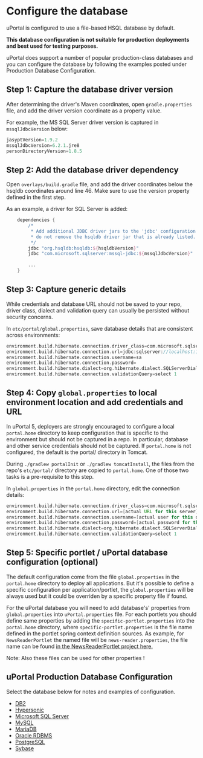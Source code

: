# Configure the database

uPortal is configured to use a file-based HSQL database by default.

**This database configuration is not suitable for production deployments and best used for testing purposes.**

uPortal does support a number of popular production-class databases and you can configure the database by following the examples posted under Production Database Configuration.

## Step 1: Capture the database driver version

After determining the driver's Maven coordinates, open `gradle.properties` file, and add the driver version coordinate
as a property value.

For example, the MS SQL Server driver version is captured in `mssqlJdbcVersion` below:

```groovy
jasyptVersion=1.9.2
mssqlJdbcVersion=6.2.1.jre8
personDirectoryVersion=1.8.5
```

## Step 2: Add the database driver dependency

Open `overlays/build.gradle` file, and add the driver coordinates below
the hsqldb coordinates around line 46. Make sure to use the version property defined in the first step.

As an example, a driver for SQL Server is added:

```groovy
    dependencies {
        /*
         * Add additional JDBC driver jars to the 'jdbc' configuration below;
         * do not remove the hsqldb driver jar that is already listed.
         */
        jdbc "org.hsqldb:hsqldb:${hsqldbVersion}"
        jdbc "com.microsoft.sqlserver:mssql-jdbc:${mssqlJdbcVersion}"
 
        ...
    }
```

## Step 3: Capture generic details

While credentials and database URL should not be saved to your repo, driver class, dialect and validation query
can usually be persisted without security concerns.

In `etc/portal/global.properties`, save database details that are consistent across environments:

```groovy
environment.build.hibernate.connection.driver_class=com.microsoft.sqlserver.jdbc.SQLServerDriver
environment.build.hibernate.connection.url=jdbc:sqlserver://localhost:1433;
environment.build.hibernate.connection.username=sa
environment.build.hibernate.connection.password=
environment.build.hibernate.dialect=org.hibernate.dialect.SQLServerDialect
environment.build.hibernate.connection.validationQuery=select 1
```

## Step 4: Copy `global.properties` to local environment location and add credentials and URL

In uPortal 5, deployers are strongly encouraged to configure a local `portal.home` directory to keep configuration that is specific to the environment but should not be captured in a repo. In particular, database and other service
credentials should not be captured. If `portal.home` is not configured, the default is the portal/ directory in Tomcat.

During `./gradlew portalInit` or `./gradlew tomcatInstall`, the files from the repo's `etc/portal/` directory are
copied to `portal.home`. One of those two tasks is a pre-requisite to this step.

In `global.properties` in the `portal.home` directory, edit the connection details:

```groovy
environment.build.hibernate.connection.driver_class=com.microsoft.sqlserver.jdbc.SQLServerDriver
environment.build.hibernate.connection.url=[actual URL for this server]
environment.build.hibernate.connection.username=[actual user for this db]
environment.build.hibernate.connection.password=[actual password for this db]
environment.build.hibernate.dialect=org.hibernate.dialect.SQLServerDialect
environment.build.hibernate.connection.validationQuery=select 1
```

## Step 5: Specific portlet / uPortal database configuration (optional)

The default configuration come from the file `global.properties` in the `portal.home` directory to deploy all applications.
But it's possible to define a specific configuration per application/portlet, the `global.properties` will be always used but it could be overriden by a specific property file if found.

For the uPortal database you will need to add database's' properties from `global.properties` into `uPortal.properties` file.
For each portlets you should define same properties by adding the `specific-portlet.properties` into the `portal.home` directory, where `specific-portlet.properties` is the file name defined in the portlet spring context definition sources.
As example, for `NewsReaderPortlet` the named file will be `news-reader.properties`, the file name can be found [in the NewsReaderPortlet project here.](https://github.com/Jasig/NewsReaderPortlet/blob/master/src/main/resources/context/databaseContext.xml)

Note: Also these files can be used for other properties !

## uPortal Production Database Configuration 

Select the database below for notes and examples of configuration.

+ [DB2](db2.md)
+ [Hypersonic](hypersonic.md)
+ [Microsoft SQL Server](ms-sqlserver.md)
+ [MySQL](mysql.md)
+ [MariaDB](mariadb.md)
+ [Oracle RDBMS](oracle.md)
+ [PostgreSQL](postgresql.md)
+ [Sybase](sybase.md)

